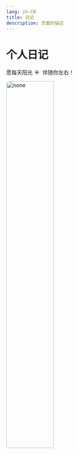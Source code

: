 ```yaml
---
lang: zh-CN
title: 日记
description: 页面的描述
---
```


# 个人日记

愿每天阳光 ☀️ &nbsp;伴随你左右！

<img src="https://oss-xuxin.oss-cn-beijing.aliyuncs.com/blog/img/肖战2.jpeg" alt="none" style="width: 50%;height: 50%;border-radius: 10px;">

<br>

<Comment></Comment>
